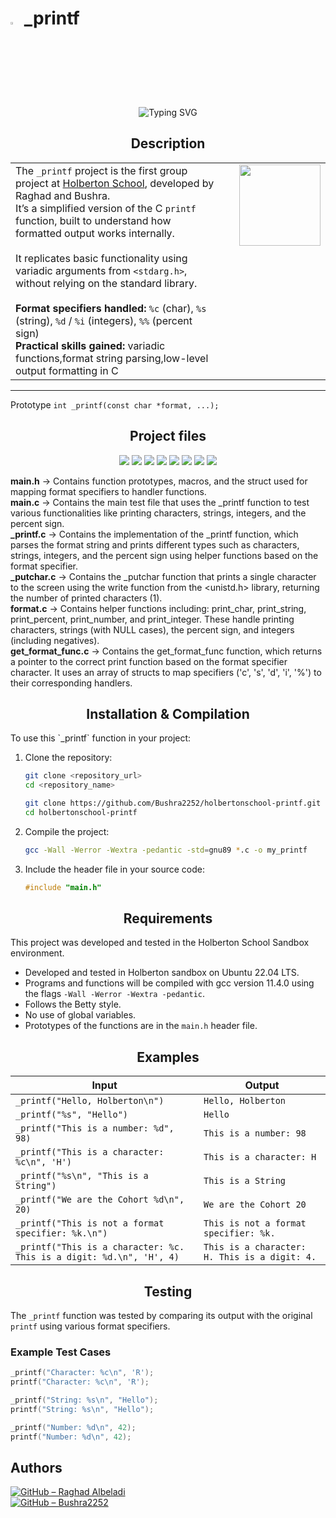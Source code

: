 # <a> <img src="https://upload.wikimedia.org/wikipedia/commons/thumb/1/18/C_Programming_Language.svg/1200px-C_Programming_Language.svg.png" width=3% heigth=3% ></img></a> _printf 
<p align="center">
  <img src="https://readme-typing-svg.herokuapp.com?center=true&size=28&duration=3000&pause=1000&color=36BCF7&width=435&lines=Welcome+to+_printf+Project!;Custom+C+Printf+Function;" alt="Typing SVG" />
</p>
   
<h2 align="center">Description</h2>
<table>
  <tr>
    <td style="text-align:left;">
      The <code>_printf</code> project is the first group project at <a href="https://www.holbertonschool.com/">Holberton School</a>, developed by Raghad and Bushra.<br>
      It’s a simplified version of the C <code>printf</code> function, built to understand how formatted output works internally.<br><br> 
      It replicates basic functionality using variadic arguments from <code>&lt;stdarg.h&gt;</code>, without relying on the standard library.<br><br>
      <strong>Format specifiers handled:</strong> <code>%c</code> (char), <code>%s</code> (string), <code>%d</code> / <code>%i</code> (integers), <code>%%</code> (percent sign)<br>
      <strong>Practical skills gained:</strong> variadic functions,format string parsing,low-level output formatting in C
    </td>
    <td style="width:150px; text-align:right; vertical-align:top;">
      <img src="https://github.com/user-attachments/assets/5f8d33ce-fed8-438a-935c-a9916afef26e" width="130">
    </td>
  </tr>
</table>

---

 Prototype     `int _printf(const char *format, ...);`

<h2 align="center">Project files</h2>


<p align="center">
  <a href="#"><img src="https://img.shields.io/badge/_printf.c-blue?style=flat-square" /></a>
  <a href="#"><img src="https://img.shields.io/badge/_putchar.c-green?style=flat-square" /></a>
  <a href="#"><img src="https://img.shields.io/badge/format.c-purple?style=flat-square" /></a>
  <a href="#"><img src="https://img.shields.io/badge/get_format_func.c-orange?style=flat-square" /></a>
  <a href="#"><img src="https://img.shields.io/badge/main.h-red?style=flat-square" /></a>
  <a href="#"><img src="https://img.shields.io/badge/README.md-brightgreen?style=flat-square" /></a>
  <a href="#"><img src="https://img.shields.io/badge/man_3_printf-gray?style=flat-square" /></a>
  <a href="#"><img src="https://img.shields.io/badge/test/main.c-yellow?style=flat-square" /></a>
</p>


**main.h**             → Contains function prototypes, macros, and the struct used for mapping format specifiers to handler functions.  
**main.c**             → Contains the main test file that uses the _printf function to test various functionalities like printing characters, strings, integers, and the percent sign.  
**_printf.c**          → Contains the implementation of the _printf function, which parses the format string and prints different types such as characters, strings, integers, and the percent sign using helper functions based on the format specifier.  
**_putchar.c**         → Contains the _putchar function that prints a single character to the screen using the write function from the <unistd.h> library, returning the number of printed characters (1).  
**format.c**           → Contains helper functions including: print_char, print_string, print_percent, print_number, and print_integer. These handle printing characters, strings (with NULL cases), the percent sign, and integers (including negatives).  
**get_format_func.c**  → Contains the get_format_func function, which returns a pointer to the correct print function based on the format specifier character. It uses an array of structs to map specifiers ('c', 's', 'd', 'i', '%') to their corresponding handlers.



<h2 align="center">Installation & Compilation</h2>
To use this `_printf` function in your project:

1. Clone the repository:
   ```bash
   git clone <repository_url>
   cd <repository_name>
   
   git clone https://github.com/Bushra2252/holbertonschool-printf.git
   cd holbertonschool-printf
   ```
2. Compile the project:
   ```bash
   gcc -Wall -Werror -Wextra -pedantic -std=gnu89 *.c -o my_printf
   ```
3. Include the header file in your source code:
   ```c
   #include "main.h"
   ```

<h2 align="center">Requirements</h2> 

This project was developed and tested in the Holberton School Sandbox environment.

- Developed and tested in Holberton sandbox on Ubuntu 22.04 LTS.
- Programs and functions will be compiled with  gcc version 11.4.0 using the flags `-Wall -Werror -Wextra -pedantic`.
- Follows the Betty style.
- No use of global variables.
- Prototypes of the functions are in the `main.h` header file.

<h2 align="center">Examples</h2>

<table>
  <thead>
    <tr>
      <th>Input</th>
      <th>Output</th>
    </tr>
  </thead>
  <tbody>
    <tr>
      <td><code>_printf("Hello, Holberton\n")</code></td>
      <td><code>Hello, Holberton</code></td>
    </tr>
    <tr>
      <td><code>_printf("%s", "Hello")</code></td>
      <td><code>Hello</code></td>
    </tr>
    <tr>
      <td><code>_printf("This is a number: %d", 98)</code></td>
      <td><code>This is a number: 98</code></td>
    </tr>
    <tr>
      <td><code>_printf("This is a character: %c\n", 'H')</code></td>
      <td><code>This is a character: H</code></td>
    </tr>
    <tr>
      <td><code>_printf("%s\n", "This is a String")</code></td>
      <td><code>This is a String</code></td>
    </tr>
    <tr>
      <td><code>_printf("We are the Cohort %d\n", 20)</code></td>
      <td><code>We are the Cohort 20</code></td>
    </tr>
    <tr>
      <td><code>_printf("This is not a format specifier: %k.\n")</code></td>
      <td><code>This is not a format specifier: %k.</code></td>
    </tr>
    <tr>
      <td><code>_printf("This is a character: %c. This is a digit: %d.\n", 'H', 4)</code></td>
      <td><code>This is a character: H. This is a digit: 4.</code></td>
    </tr>
  </tbody>
</table>

<h2 align="center">Testing</h2>

The `_printf` function was tested by comparing its output with the original `printf` using various format specifiers.

### Example Test Cases 

```c
_printf("Character: %c\n", 'R');
printf("Character: %c\n", 'R');

_printf("String: %s\n", "Hello");
printf("String: %s\n", "Hello");

_printf("Number: %d\n", 42);
printf("Number: %d\n", 42);
```

##  Authors

[![GitHub – Raghad Albeladi](https://img.shields.io/badge/GitHub-Raghad_Albeladi1-lightblue?style=flat-square&logo=github)](https://github.com/RaghadAlbeladi1)  
[![GitHub – Bushra2252](https://img.shields.io/badge/GitHub-Bushra2252-lightblue?style=flat-square&logo=github)](https://github.com/Bushra2252)
